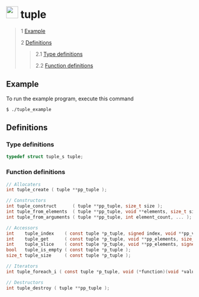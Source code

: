 # <img src="https://icon.g10.app/tuple.png" style="width:32px"> tuple

 > 1 [Example](#example)
 >
 > 2 [Definitions](#definitions)
 >
 >> 2.1 [Type definitions](#type-definitions)
 >>
 >> 2.2 [Function definitions](#function-definitions)

 ## Example
 To run the example program, execute this command
 ```
 $ ./tuple_example
 ```
 ## Definitions
 ### Type definitions
 ```c
 typedef struct tuple_s tuple;
 ```
 ### Function definitions
 ```c 
// Allocaters
int tuple_create ( tuple **pp_tuple );

// Constructors
int tuple_construct      ( tuple **pp_tuple, size_t size );
int tuple_from_elements  ( tuple **pp_tuple, void **elements, size_t size );
int tuple_from_arguments ( tuple **pp_tuple, int element_count, ... );

// Accessors
int    tuple_index    ( const tuple *p_tuple, signed index, void **pp_value );
int    tuple_get      ( const tuple *p_tuple, void **pp_elements, size_t *p_count );
int    tuple_slice    ( const tuple *p_tuple, void **pp_elements, signed lower_bound, signed upper_bound );
bool   tuple_is_empty ( const tuple *p_tuple );
size_t tuple_size     ( const tuple *p_tuple );

// Iterators
int tuple_foreach_i ( const tuple *p_tuple, void (*function)(void *value, size_t index) );

// Destructors
int tuple_destroy ( tuple **pp_tuple );
```